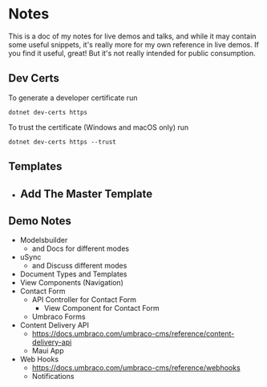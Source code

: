 # Notes

This is a doc of my notes for live demos and talks, and while it may contain some useful snippets, it's really more for my own reference in live demos. If you find it useful, great! But it's not really intended for public consumption.

## Dev Certs

To generate a developer certificate run 

    dotnet dev-certs https

To trust the certificate (Windows and macOS only) run 

    dotnet dev-certs https --trust


## Templates

- Add The Master Template
    - 




## Demo Notes

- Modelsbuilder
    - and Docs for different modes
- uSync
    - and Discuss different modes
- Document Types and Templates
- View Components (Navigation)
- Contact Form
    - API Controller for Contact Form
        - View Component for Contact Form
    - Umbraco Forms
- Content Delivery API
    - https://docs.umbraco.com/umbraco-cms/reference/content-delivery-api
    - Maui App
- Web Hooks
    - https://docs.umbraco.com/umbraco-cms/reference/webhooks
    - Notifications
